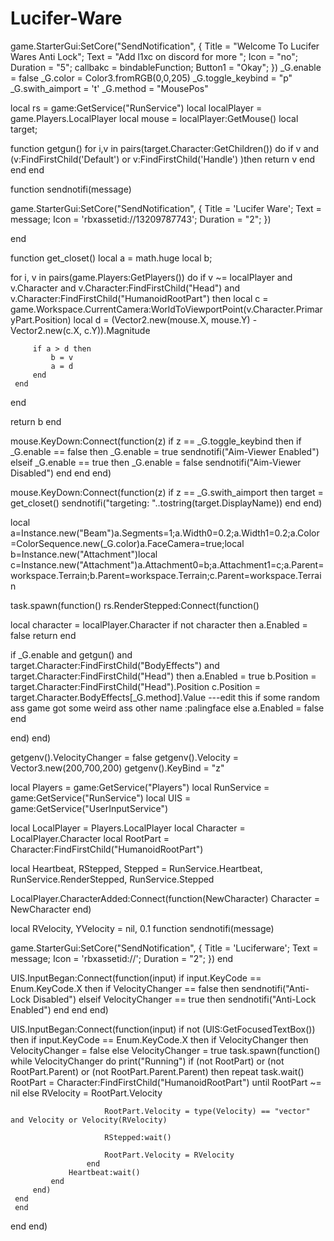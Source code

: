 # Lucifer-Ware
game.StarterGui:SetCore("SendNotification", {
    Title = "Welcome To Lucifer Wares Anti Lock";
    Text = "Add l1xc on discord for more ";
    Icon = "no";
    Duration = "5";
    callbakc = bindableFunction;
    Button1 = "Okay";
})
_G.enable = false
_G.color = Color3.fromRGB(0,0,205)
_G.toggle_keybind = "p"
_G.swith_aimport = 't' 
_G.method = "MousePos"
 
 
 
 
 
local rs = game:GetService("RunService")
local localPlayer = game.Players.LocalPlayer
local mouse = localPlayer:GetMouse()
local target;
 
 
 
function getgun()
 for i,v in pairs(target.Character:GetChildren()) do
     if v and (v:FindFirstChild('Default') or v:FindFirstChild('Handle') )then
         return v
     end
 end
end
 
function sendnotifi(message)
 
 
 game.StarterGui:SetCore("SendNotification", {
     Title =  'Lucifer Ware';
     Text = message;
     Icon = 'rbxassetid://13209787743';
     Duration = "2";
 })
 
 end
 
 
function get_closet()
 local a = math.huge
 local b;
 
 
 
 for i, v in pairs(game.Players:GetPlayers()) do
     if v ~= localPlayer and v.Character and v.Character:FindFirstChild("Head") and  v.Character:FindFirstChild("HumanoidRootPart")  then
         local c = game.Workspace.CurrentCamera:WorldToViewportPoint(v.Character.PrimaryPart.Position)
         local d = (Vector2.new(mouse.X, mouse.Y) - Vector2.new(c.X, c.Y)).Magnitude
 
         if a > d then
             b = v
             a = d
         end
     end
 end
 
 return b
end
 
 
mouse.KeyDown:Connect(function(z)
 if z == _G.toggle_keybind then
     if _G.enable == false then
         _G.enable = true
         sendnotifi("Aim-Viewer Enabled")
     elseif _G.enable == true then
         _G.enable = false 
         sendnotifi("Aim-Viewer Disabled")
     end
 end
end)
 
mouse.KeyDown:Connect(function(z)
 if z == _G.swith_aimport then
     target = get_closet()
     sendnotifi("targeting: "..tostring(target.DisplayName))
 end
end)
 
local a=Instance.new("Beam")a.Segments=1;a.Width0=0.2;a.Width1=0.2;a.Color=ColorSequence.new(_G.color)a.FaceCamera=true;local b=Instance.new("Attachment")local c=Instance.new("Attachment")a.Attachment0=b;a.Attachment1=c;a.Parent=workspace.Terrain;b.Parent=workspace.Terrain;c.Parent=workspace.Terrain
 
task.spawn(function()
 rs.RenderStepped:Connect(function()
 
 local character = localPlayer.Character
     if not character then
     a.Enabled = false
     return
 end
 
 
 
 
 
 
 if _G.enable  and getgun() and target.Character:FindFirstChild("BodyEffects") and target.Character:FindFirstChild("Head")  then
     a.Enabled = true
     b.Position =  target.Character:FindFirstChild("Head").Position
     c.Position = target.Character.BodyEffects[_G.method].Value ---edit this if some random ass game got some weird ass other name :palingface
 else
     a.Enabled = false
 end
 
 end)
end)
 
 
getgenv().VelocityChanger = false
getgenv().Velocity = Vector3.new(200,700,200)
getgenv().KeyBind = "z"
 
local Players     = game:GetService("Players")
local RunService  = game:GetService("RunService")
local UIS = game:GetService("UserInputService")
 
local LocalPlayer = Players.LocalPlayer
local Character   = LocalPlayer.Character
local RootPart    = Character:FindFirstChild("HumanoidRootPart")
 
 
local Heartbeat, RStepped, Stepped = RunService.Heartbeat, RunService.RenderStepped, RunService.Stepped
 
LocalPlayer.CharacterAdded:Connect(function(NewCharacter)
 Character = NewCharacter
end)
 
local RVelocity, YVelocity = nil, 0.1
function sendnotifi(message)
 
 
 game.StarterGui:SetCore("SendNotification", {
     Title =  'Luciferware';
     Text = message;
     Icon = 'rbxassetid://';
     Duration = "2";
 })
 end
 
 UIS.InputBegan:Connect(function(input)
     if input.KeyCode == Enum.KeyCode.X then
         if VelocityChanger == false then
             sendnotifi("Anti-Lock Disabled")
         elseif VelocityChanger == true then
             sendnotifi("Anti-Lock Enabled")
         end
     end
 end)
 
 
 
UIS.InputBegan:Connect(function(input)
if not (UIS:GetFocusedTextBox()) then
 if input.KeyCode == Enum.KeyCode.X then
     if VelocityChanger then
         VelocityChanger = false
     else
         VelocityChanger = true
         task.spawn(function()
                 while VelocityChanger do
                     print("Running")
                     if (not RootPart) or (not RootPart.Parent) or (not RootPart.Parent.Parent) then
                         repeat task.wait() RootPart = Character:FindFirstChild("HumanoidRootPart") until RootPart ~= nil
                     else
                         RVelocity = RootPart.Velocity
 
                         RootPart.Velocity = type(Velocity) == "vector" and Velocity or Velocity(RVelocity)
 
                         RStepped:wait()
 
                         RootPart.Velocity = RVelocity
                     end
                 Heartbeat:wait()
             end
         end)
     end
     end
 end
end) 
